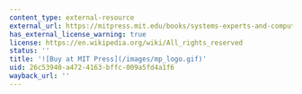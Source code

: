 ```yaml
---
content_type: external-resource
external_url: https://mitpress.mit.edu/books/systems-experts-and-computers
has_external_license_warning: true
license: https://en.wikipedia.org/wiki/All_rights_reserved
status: ''
title: '![Buy at MIT Press](/images/mp_logo.gif)'
uid: 26c53940-a472-4163-bffc-009a5fd4a1f6
wayback_url: ''
---
```

